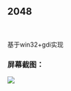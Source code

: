 <h2>2048</h2><br>
<br>
基于win32+gdi实现
<h3>屏幕截图：</h3>
<img src= "https://github.com/Tracking-unknown/VC-2048/blob/master/2019-11-17_135044.png"/>
